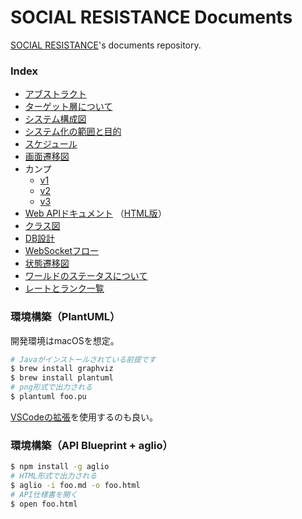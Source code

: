 # SOCIAL RESISTANCE Documents

[SOCIAL RESISTANCE](https://github.com/uyupun/social-resistance)'s documents repository.

### Index

- [アブストラクト](abstract.md)
- [ターゲット層について](target.md)
- [システム構成図](system_architecture.md)
- [システム化の範囲と目的](project_scope.md)
- [スケジュール](schedule.md)
- [画面遷移図](screen_transition.md)
- カンプ
  - [v1](https://www.figma.com/file/SYnE52gQISHkQLZV9NPJG1/Social-Resistance?node-id=0%3A1)
  - [v2](https://www.figma.com/file/SYnE52gQISHkQLZV9NPJG1/Social-Resistance?node-id=192%3A574)
  - [v3](https://www.figma.com/file/SYnE52gQISHkQLZV9NPJG1/Social-Resistance?node-id=428%3A2)
- [Web APIドキュメント](web_api.md) （[HTML版](web_api.html)）
- [クラス図](class.md)
- [DB設計](db.md)
- [WebSocketフロー](web_socket_flow.md)
- [状態遷移図](state_transition.md)
- [ワールドのステータスについて](world_status.md)
- [レートとランク一覧](rate_and_rank.md)

### 環境構築（PlantUML）

開発環境はmacOSを想定。

```bash
# Javaがインストールされている前提です
$ brew install graphviz
$ brew install plantuml
# png形式で出力される
$ plantuml foo.pu
```

[VSCodeの拡張](https://marketplace.visualstudio.com/items?itemName=jebbs.plantuml)を使用するのも良い。

### 環境構築（API Blueprint + aglio）

```bash
$ npm install -g aglio
# HTML形式で出力される
$ aglio -i foo.md -o foo.html
# API仕様書を開く
$ open foo.html
```
